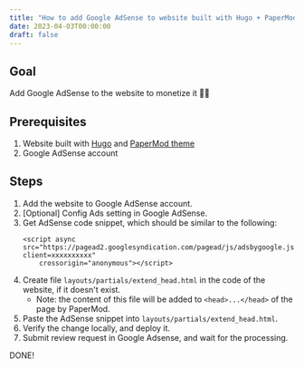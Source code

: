 ```yaml
---
title: "How to add Google AdSense to website built with Hugo + PaperMod theme?"
date: 2023-04-03T00:00:00
draft: false
---
```


## Goal

Add Google AdSense to the website to monetize it 💸💸

## Prerequisites

1. Website built with [Hugo](https://gohugo.io/) and [PaperMod theme](https://github.com/adityatelange/hugo-PaperMod)
2. Google AdSense account

## Steps

1. Add the website to Google AdSense account.
2. [Optional] Config Ads setting in Google AdSense.
3. Get AdSense code snippet, which should be similar to the following:
    ```
    <script async src="https://pagead2.googlesyndication.com/pagead/js/adsbygoogle.js?client=xxxxxxxxxx"
        crossorigin="anonymous"></script>
    ```
4. Create file `layouts/partials/extend_head.html` in the code of the website, if it doesn't exist.
    - Note: the content of this file will be added to `<head>...</head>` of the page by PaperMod.
5. Paste the AdSense snippet into `layouts/partials/extend_head.html`.
6. Verify the change locally, and deploy it. 
7. Submit review request in Google Adsense, and wait for the processing. 

DONE!